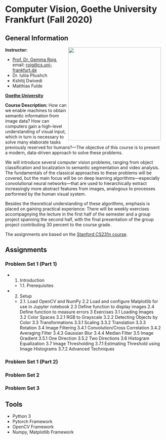 # Computer Vision, Goethe University Frankfurt (Fall 2020)

## General Information
<img align="right" width="300" height="" src="https://upload.wikimedia.org/wikipedia/commons/1/1e/Logo-Goethe-University-Frankfurt-am-Main.svg">

**Instructor:**
* [Prof. Dr. Gemma Roig](http://www.cvai.cs.uni-frankfurt.de/team.html), email: roig@cs.uni-frankfurt.de
* Dr. Iuliia Pliushch
* Kshitij Dwivedi
* Matthias Fulde

**[Goethe University](http://www.informatik.uni-frankfurt.de/index.php/en/)**

**Course Description:** How can we enable machines to obtain semantic information from image data? How can computers gain a high-level understanding of visual input, which in turn is necessary to solve many elaborate tasks previously reserved for humans?—The objective of this course is to present a modern, data-driven approach to solve these problems.

We will introduce several computer vision problems, ranging from object classification and localization to semantic segmentation and video analysis. The fundamentals of the classical approaches to these problems will be covered, but the main focus will be on deep learning algorithms—especially convolutional neural networks—that are used to hierarchically extract increasingly more abstract features from images, analogous to processes performed by the human visual system.

Besides the theoretical understanding of these algorithms, emphasis is placed on gaining practical experience: There will be weekly exercises accompagnying the lecture in the first half of the semester and a group project spanning the second half, with the final presentation of the group project contributing 30 percent to the course grade.

The assignments are based on the [Stanford CS231n course](http://cs231n.stanford.edu/).

## Assignments ##

### Problem Set 1 (Part 1) 

- 1. Introduction
  - 1.1. Prerequisites
- 2. Setup
  - 2.1. Load OpenCV and NumPy
2.2 Load and configure Matplotlib for use in Jupyter notebook
2.3 Define function to display images
2.4 Define function to measure errors
3 Exercises
3.1 Loading Images
3.2 Color Spaces
3.2.1 RGB to Grayscale
3.2.2 Detecting Objects by Color
3.3 Transformations
3.3.1 Scaling
3.3.2 Translation
3.3.3 Rotation
3.4 Image Filtering
3.4.1 Convolution/Cross Correlation
3.4.2 Averaging Filter
3.4.3 Gaussian Blur
3.4.4 Median Filter
3.5 Image Gradient
3.5.1 One Direction
3.5.2 Two Directions
3.6 Histogram Equalization
3.7 Image Thresholding
3.7.1 Estimating Threshold using Image Histograms
3.7.2 Advanced Techniques

### Problem Set 1 (Part 2) 

### Problem Set 2 

### Problem Set 3 

## Tools ## 
* Python 3
* Pytorch Framework
* OpenCV Framework
* Numpy, Matplotlib Framework

